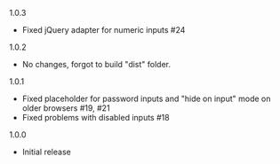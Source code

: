 1.0.3

- Fixed jQuery adapter for numeric inputs #24

1.0.2

- No changes, forgot to build "dist" folder.

1.0.1

- Fixed placeholder for password inputs and "hide on input" mode on older browsers #19, #21
- Fixed problems with disabled inputs #18

1.0.0

- Initial release
